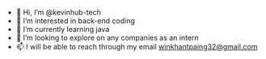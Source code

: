 - 👋 Hi, I’m @kevinhub-tech
- 👀 I’m interested in back-end coding
- 🌱 I’m currently learning java
- 💞️ I’m looking to explore on any companies as an intern
- 📫 I will be able to reach through my email winkhantpaing32@gmail.com

<!---
kevinhub-tech/kevinhub-tech is a ✨ special ✨ repository because its `README.md` (this file) appears on your GitHub profile.
You can click the Preview link to take a look at your changes.
--->
